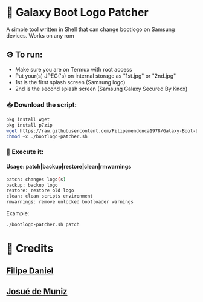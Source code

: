 # 🔧 Galaxy Boot Logo Patcher 
A simple tool written in Shell that can change bootlogo on Samsung devices. Works on any rom

## ⚙️ To run:
- Make sure you are on Termux with root access
- Put your(s) JPEG('s) on internal storage as "1st.jpg" or "2nd.jpg"
- 1st is the first splash screen (Samsung logo)
- 2nd is the second splash screen (Samsung Galaxy Secured By Knox)

### 📥 Download the script:
```bash
pkg install wget
pkg install p7zip
wget https://raw.githubusercontent.com/Filipemendonca1978/Galaxy-Boot-Logo-Patcher/refs/heads/main/bootpatcher.sh -O bootlogo-patcher.sh
chmod +x ./bootlogo-patcher.sh
```
### 📲 Execute it:
#### Usage: patch|backup|restore|clean|rmwarnings
```bash
patch: changes logo(s)
backup: backup logo
restore: restore old logo
clean: clean scripts environment
rmwarnings: remove unlocked bootloader warnings
```
Example:
```
./bootlogo-patcher.sh patch
```
# 🙏 Credits
## [Filipe Daniel](https://github.com/Filipemendonca1978)
## [Josué de Muniz](https://linktr.ee/josuedemuniz)


